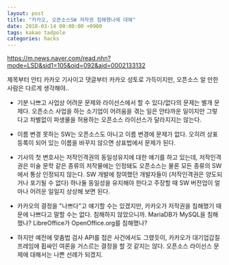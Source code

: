 ```yaml
---
layout: post
title: "카카오, 오픈소스SW 저작권 침해했나에 대해"
date: 2018-03-14 00:00:00 +0900
tags: kakao tadpole
categories: hacks
---
```


https://m.news.naver.com/read.nhn?mode=LSD&sid1=105&oid=092&aid=0002133132

제목부터 안티 카카오 기사이고 댓글부터 카카오 성토로 가득이지만, 오픈소스 알 만한 사람은 다르게 생각해야..

- 기분 나쁘고 사업상 어려운 문제와 라이선스에서 할 수 있다/없다의 문제는 별개 문제다. 오픈소스 사업을 하는 소기업이 어려움을 겪는 일은 안타까운 일이지만 그렇다고 차별없이 파생물을 허용하는 오픈소스 라이선스가 달라지지는 않는다.

- 이름 변경 못하는 SW는 오픈소스도 아니고 이름 변경에 문제가 없다. 오히려 상표 등록이 되어 있는 이름을 바꾸지 않으면 상표법에서 문제가 된다.

- 기사의 첫 변호사는 저작인격권의 동일성유지에 대한 얘기를 하고 있는데, 저작인격권은 미술 문학 같은 종류의 저작물에는 인정돼도 오픈소스는 물론 모든 종류의 SW에서 통상 인정되지 않는다. SW 개발에 참여했던 개발자들이 (저작인격권은 양도되거나 포기될 수 없다) 하나둘 동일성을 유지해야 한다고 주장할 때 SW 버전업이 얼마나 어려운 일일지 상상해 보면 된다.

- 카카오의 결정을 "나쁘다"고 얘기할 수는 있겠지만, 카카오가 저작권을 침해했기 때문에 나쁘다고 말할 수는 없다. 침해하지 않았으니까. MariaDB가 MySQL을 침해했나? LibreOffice가 OpenOffice.org를 침해했나?

- 하지만 예전에 맞춤법 검사 API를 접은 사건에서도 그랬듯이, 카카오가 대기업갑질 프레임에 휩싸인 여론을 거스르는 결정을 할 것 같지는 않다. 오픈소스 라이선스 문제에 대해서는 나쁜 선례가 되겠지.
